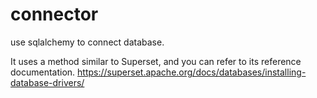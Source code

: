# connector
use sqlalchemy to connect database.

It uses a method similar to Superset, and you can refer to its reference documentation.
https://superset.apache.org/docs/databases/installing-database-drivers/
